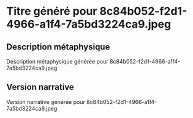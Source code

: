 # Titre généré pour 8c84b052-f2d1-4966-a1f4-7a5bd3224ca9.jpeg

## Description métaphysique
Description métaphysique générée pour 8c84b052-f2d1-4966-a1f4-7a5bd3224ca9.jpeg

## Version narrative
Version narrative générée pour 8c84b052-f2d1-4966-a1f4-7a5bd3224ca9.jpeg
